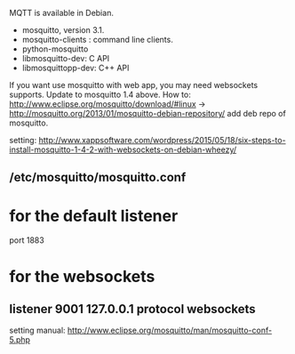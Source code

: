 MQTT
is available in Debian.
* mosquitto, version 3.1.
* mosquitto-clients : command line clients.
* python-mosquitto
* libmosquitto-dev: C API
* libmosquittopp-dev: C++ API

If you want use mosquitto with web app, you may need websockets supports.
Update to mosquitto 1.4 above.
How to:
http://www.eclipse.org/mosquitto/download/#linux
-> http://mosquitto.org/2013/01/mosquitto-debian-repository/
add deb repo of mosquitto.

setting:
http://www.xappsoftware.com/wordpress/2015/05/18/six-steps-to-install-mosquitto-1-4-2-with-websockets-on-debian-wheezy/

/etc/mosquitto/mosquitto.conf
---
# for the default listener
port 1883

# for the websockets
listener 9001 127.0.0.1
protocol websockets
---

setting manual: http://www.eclipse.org/mosquitto/man/mosquitto-conf-5.php